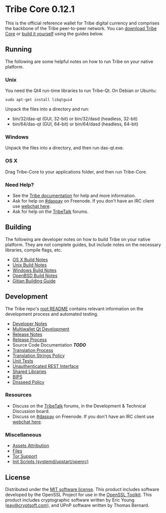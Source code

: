 Tribe Core 0.12.1
=====================

This is the official reference wallet for Tribe digital currency and comprises the backbone of the Tribe peer-to-peer network. You can [download Tribe Core](https://www.das.org/downloads/) or [build it yourself](#building) using the guides below.

Running
---------------------
The following are some helpful notes on how to run Tribe on your native platform.

### Unix

You need the Qt4 run-time libraries to run Tribe-Qt. On Debian or Ubuntu:

	sudo apt-get install libqtgui4

Unpack the files into a directory and run:

- bin/32/das-qt (GUI, 32-bit) or bin/32/dasd (headless, 32-bit)
- bin/64/das-qt (GUI, 64-bit) or bin/64/dasd (headless, 64-bit)



### Windows

Unpack the files into a directory, and then run das-qt.exe.

### OS X

Drag Tribe-Core to your applications folder, and then run Tribe-Core.

### Need Help?

* See the [Tribe documentation](https://daspay.atlassian.net/wiki/display/DOC)
for help and more information.
* Ask for help on [#daspay](http://webchat.freenode.net?channels=daspay) on Freenode. If you don't have an IRC client use [webchat here](http://webchat.freenode.net?channels=daspay).
* Ask for help on the [TribeTalk](https://dastalk.org/) forums.

Building
---------------------
The following are developer notes on how to build Tribe on your native platform. They are not complete guides, but include notes on the necessary libraries, compile flags, etc.

- [OS X Build Notes](build-osx.md)
- [Unix Build Notes](build-unix.md)
- [Windows Build Notes](build-windows.md)
- [OpenBSD Build Notes](build-openbsd.md)
- [Gitian Building Guide](gitian-building.md)

Development
---------------------
The Tribe repo's [root README](/README.md) contains relevant information on the development process and automated testing.

- [Developer Notes](developer-notes.md)
- [Multiwallet Qt Development](multiwallet-qt.md)
- [Release Notes](release-notes.md)
- [Release Process](release-process.md)
- Source Code Documentation ***TODO***
- [Translation Process](translation_process.md)
- [Translation Strings Policy](translation_strings_policy.md)
- [Unit Tests](unit-tests.md)
- [Unauthenticated REST Interface](REST-interface.md)
- [Shared Libraries](shared-libraries.md)
- [BIPS](bips.md)
- [Dnsseed Policy](dnsseed-policy.md)

### Resources
* Discuss on the [TribeTalk](https://dastalk.org/) forums, in the Development & Technical Discussion board.
* Discuss on [#daspay](http://webchat.freenode.net/?channels=daspay) on Freenode. If you don't have an IRC client use [webchat here](http://webchat.freenode.net/?channels=daspay).

### Miscellaneous
- [Assets Attribution](assets-attribution.md)
- [Files](files.md)
- [Tor Support](tor.md)
- [Init Scripts (systemd/upstart/openrc)](init.md)

License
---------------------
Distributed under the [MIT software license](http://www.opensource.org/licenses/mit-license.php).
This product includes software developed by the OpenSSL Project for use in the [OpenSSL Toolkit](https://www.openssl.org/). This product includes
cryptographic software written by Eric Young ([eay@cryptsoft.com](mailto:eay@cryptsoft.com)), and UPnP software written by Thomas Bernard.
